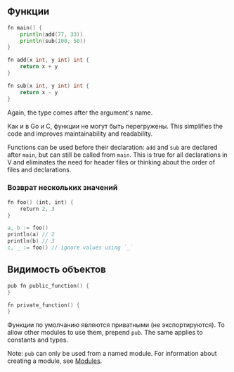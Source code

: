 ## Функции

```go
fn main() {
	println(add(77, 33))
	println(sub(100, 50))
}

fn add(x int, y int) int {
	return x + y
}

fn sub(x int, y int) int {
	return x - y
}
```

Again, the type comes after the argument's name.

Как и в Go и C, функции не могут быть перегружены. This simplifies the code and improves maintainability and readability.

Functions can be used before their declaration: `add` and `sub` are declared after `main`, but can still be called from `main`. This is true for all declarations in V and eliminates the need for header files or thinking about the order of files and declarations.

### Возврат нескольких значений

```V
fn foo() (int, int) {
	return 2, 3
}

a, b := foo()
println(a) // 2
println(b) // 3
c, _ := foo() // ignore values using `_`
```

## Видимость объектов

```v
pub fn public_function() {
}

fn private_function() {
}
```

Функции по умолчанию являются приватными (не экспортируются). To allow other modules to use them, prepend `pub`. The same applies to constants and types.

Note: `pub` can only be used from a named module. For information about creating a module, see [Modules](https://github.com/vlang/v/blob/master/doc/docs.md#modules).